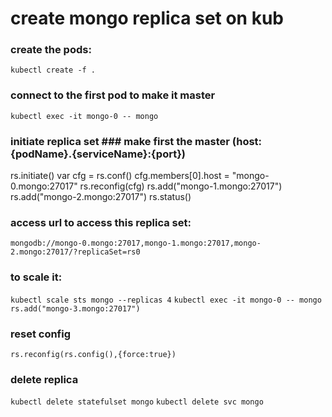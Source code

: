 # create mongo replica set on kub

### create the pods:
`kubectl create -f .`

### connect to the first pod to make it master
`kubectl exec -it mongo-0 -- mongo`

### initiate replica set ### make first the master (host: {podName}.{serviceName}:{port})
rs.initiate()
var cfg = rs.conf()
cfg.members[0].host = "mongo-0.mongo:27017"
rs.reconfig(cfg)
rs.add("mongo-1.mongo:27017")
rs.add("mongo-2.mongo:27017")
rs.status()

### access url to access this replica set:
`mongodb://mongo-0.mongo:27017,mongo-1.mongo:27017,mongo-2.mongo:27017/?replicaSet=rs0`

### to scale it:
`kubectl scale sts mongo --replicas 4`
`kubectl exec -it mongo-0 -- mongo`
`rs.add("mongo-3.mongo:27017")`


### reset config
`rs.reconfig(rs.config(),{force:true})`

### delete replica
`kubectl delete statefulset mongo`
`kubectl delete svc mongo`